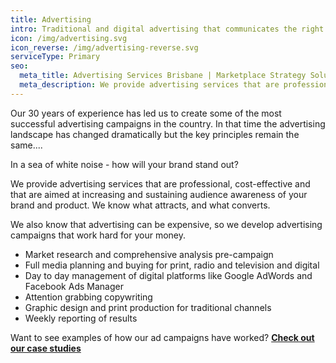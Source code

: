 ```yaml
---
title: Advertising
intro: Traditional and digital advertising that communicates the right messages
icon: /img/advertising.svg
icon_reverse: /img/advertising-reverse.svg
serviceType: Primary
seo:
  meta_title: Advertising Services Brisbane | Marketplace Strategy Solutions
  meta_description: We provide advertising services that are professional, cost-effective and increase awareness of your brand and product. We know what attracts and what converts. We've created some of the most successful advertsing campaigns ever in Australia.
---
```

Our 30 years of experience has led us to create some of the most successful
advertising campaigns in the country.  In that time the advertising landscape has changed dramatically but the key principles remain the same....

In a sea of white noise - how will your brand stand out?

We provide advertising services that are professional, cost-effective and that are aimed at increasing and sustaining audience awareness of your brand and product. We know what attracts, and what
converts.

We also know that advertising can be expensive, so we develop advertising
campaigns that work hard for your money.

* Market research and comprehensive analysis pre-campaign
* Full media planning and buying for print, radio and television and digital
* Day to day management of digital platforms like Google AdWords and Facebook Ads Manager
* Attention grabbing copywriting
* Graphic design and print production for traditional channels
* Weekly reporting of results



Want to see examples of how our ad campaigns have worked? [**Check out our case studies**](https://marketplacestrategysolutions.com.au/work/)
